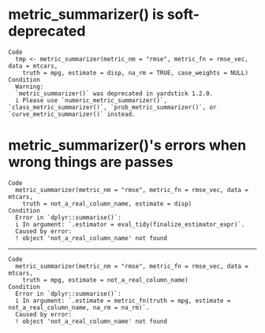 # metric_summarizer() is soft-deprecated

    Code
      tmp <- metric_summarizer(metric_nm = "rmse", metric_fn = rmse_vec, data = mtcars,
        truth = mpg, estimate = disp, na_rm = TRUE, case_weights = NULL)
    Condition
      Warning:
      `metric_summarizer()` was deprecated in yardstick 1.2.0.
      i Please use `numeric_metric_summarizer()`, `class_metric_summarizer()`, `prob_metric_summarizer()`, or `curve_metric_summarizer()` instead.

# metric_summarizer()'s errors when wrong things are passes

    Code
      metric_summarizer(metric_nm = "rmse", metric_fn = rmse_vec, data = mtcars,
        truth = not_a_real_column_name, estimate = disp)
    Condition
      Error in `dplyr::summarise()`:
      i In argument: `.estimator = eval_tidy(finalize_estimator_expr)`.
      Caused by error:
      ! object 'not_a_real_column_name' not found

---

    Code
      metric_summarizer(metric_nm = "rmse", metric_fn = rmse_vec, data = mtcars,
        truth = mpg, estimate = not_a_real_column_name)
    Condition
      Error in `dplyr::summarise()`:
      i In argument: `.estimate = metric_fn(truth = mpg, estimate = not_a_real_column_name, na_rm = na_rm)`.
      Caused by error:
      ! object 'not_a_real_column_name' not found

